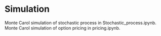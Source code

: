 # Simulation
Monte Carol simulation of stochastic process in Stochastic_process.ipynb.  
Monte Carol simulation of option pricing in pricing.ipynb.
